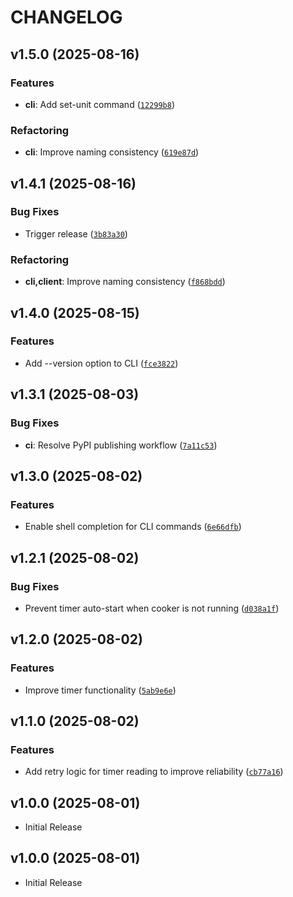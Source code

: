 # CHANGELOG

<!-- version list -->

## v1.5.0 (2025-08-16)

### Features

- **cli**: Add set-unit command
  ([`12299b8`](https://github.com/matonb/anovable/commit/12299b86020252697f6149a6e8c2ad575606a537))

### Refactoring

- **cli**: Improve naming consistency
  ([`619e87d`](https://github.com/matonb/anovable/commit/619e87d9ea6757f0bc0f5546263c0f4d88310edf))


## v1.4.1 (2025-08-16)

### Bug Fixes

- Trigger release
  ([`3b83a30`](https://github.com/matonb/anovable/commit/3b83a300424c849be922ed905a6b52abeb189560))

### Refactoring

- **cli,client**: Improve naming consistency
  ([`f868bdd`](https://github.com/matonb/anovable/commit/f868bddbac86fec11e7fa9554805ec1ae5efe3f1))


## v1.4.0 (2025-08-15)

### Features

- Add --version option to CLI
  ([`fce3822`](https://github.com/matonb/anovable/commit/fce3822c9c79058e14b10c7bb97d8c3f9914f0cb))


## v1.3.1 (2025-08-03)

### Bug Fixes

- **ci**: Resolve PyPI publishing workflow
  ([`7a11c53`](https://github.com/matonb/anovable/commit/7a11c53a73d8b943439ec4b7f0f5c95ffd7bda73))


## v1.3.0 (2025-08-02)

### Features

- Enable shell completion for CLI commands
  ([`6e66dfb`](https://github.com/matonb/anovable/commit/6e66dfbb6a15ae48950854e0d43550bf294aeb31))


## v1.2.1 (2025-08-02)

### Bug Fixes

- Prevent timer auto-start when cooker is not running
  ([`d038a1f`](https://github.com/matonb/anovable/commit/d038a1f70bdc49576cab46e3d2979c42ea8f8285))


## v1.2.0 (2025-08-02)

### Features

- Improve timer functionality
  ([`5ab9e6e`](https://github.com/matonb/anovable/commit/5ab9e6ebad9e3dd6c95e557a7eb80c897a5db1d5))


## v1.1.0 (2025-08-02)

### Features

- Add retry logic for timer reading to improve reliability
  ([`cb77a16`](https://github.com/matonb/anovable/commit/cb77a16404380610dd9140b267c34bba63136ce4))


## v1.0.0 (2025-08-01)

- Initial Release

## v1.0.0 (2025-08-01)

- Initial Release
